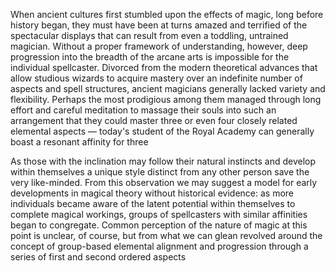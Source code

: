 When ancient cultures first stumbled upon the effects of magic, long before history began, they must have been at turns amazed and terrified of the spectacular displays that can result from even a toddling, untrained magician. Without a proper framework of understanding, however, deep progression into the breadth of the arcane arts is impossible for the individual spellcaster. Divorced from the modern theoretical advances that allow studious wizards to acquire mastery over an indefinite number of aspects and spell structures, ancient magicians generally lacked variety and flexibility. Perhaps the most prodigious among them managed through long effort and careful meditation to massage their souls into such an arrangement that they could master three or even four closely related elemental aspects — today's student of the Royal Academy can generally boast a resonant affinity for three 




As those with the inclination may follow their natural instincts and develop within themselves a unique style distinct from any other person save the very like-minded. From this observation we may suggest a model for early developments in magical theory without historical evidence: as more individuals became aware of the latent potential within themselves to complete magical workings, groups of spellcasters with similar affinities began to congregate. Common perception of the nature of magic at this point is unclear, of course, but from what we can glean revolved around the concept of group-based elemental alignment and progression through a series of first and second ordered aspects